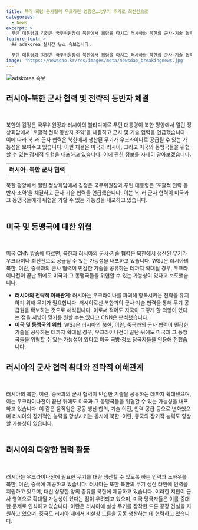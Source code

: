 ```yaml
---
title: 북러 회담 군사협력 우크라전 영향은…北무기 추가로 최전선으로
categories:
  - News
excerpt: >
  푸틴 대통령과 김정은 국무위원장이 북한에서 회담을 마치고 러시아와 북한의 군사·기술 협력에 관한 '포괄적 전략 동반자 조약'을 체결했다. 이로 인해 북한의 무기 생산과 러시아의 우크라이나 전략에서 중요한 영향을 미칠 것으로 예상되고, 미국과 그 동맹국을 위협할 수도 있다는 우려가 제기되고 있다. 이 조약은 한국에도 영향을 미칠 수 있으며, 북한과 러시아는 군사 분야에서 협력할 것이라고 밝혔다. 이러한 동맹은 북한이나 중국, 이란과의 군사 및 기술 협력을 확대시킬 수 있으며, 미국과 동맹국들을 위협할 수도 있다고 전문가들은 경고하고 있다.
feature_text: >
  ## adskorea 실시간 뉴스 속보입니다.

  푸틴 대통령과 김정은 국무위원장이 북한에서 회담을 마치고 러시아와 북한의 군사·기술 협력에 관한 '포괄적 전략 동반자 조약'을 체결했다. 이로 인해 북한의 무기 생산과 러시아의 우크라이나 전략에서 중요한 영향을 미칠 것으로 예상되고, 미국과 그 동맹국을 위협할 수도 있다는 우려가 제기되고 있다. 이 조약은 한국에도 영향을 미칠 수 있으며, 북한과 러시아는 군사 분야에서 협력할 것이라고 밝혔다. 이러한 동맹은 북한이나 중국, 이란과의 군사 및 기술 협력을 확대시킬 수 있으며, 미국과 동맹국들을 위협할 수도 있다고 전문가들은 경고하고 있다.
image: 'https://newsdao.kr/res/images/meta/newsdao_breakingnews.jpg'
---
```


<p><img src="https://newsdao.kr/res/images/meta/newsdao_breakingnews.jpg" alt="adskorea 속보" /></p>

<h2 data-ke-size="size26">러시아-북한 군사 협력 및 전략적 동반자 체결</h2>

<p data-ke-size="size16">&nbsp;</p>

<p>북한의 김정은 국무위원장과 러시아의 블라디미르 푸틴 대통령이 북한 평양에서 열린 정상회담에서 '포괄적 전략 동반자 조약'을 체결하고 군사 및 기술 협력을 언급했습니다. 이에 따라 북-러 군사 협력은 북한에서 생산된 무기가 우크라이나로 공급될 수 있는 가능성을 보여주고 있습니다. 이번 체결은 미국과 러시아, 그리고 미국의 동맹국들을 위협할 수 있는 잠재적 위험을 내포하고 있습니다. 이에 관한 정보를 자세히 알아보겠습니다.</p>

<table>
    <tr>
        <td style="text-align: center; height: 17px;"><b>러시아-북한 군사 협력</b></td>
    </tr>
</table>

<p>북한 평양에서 열린 정상회담에서 김정은 국무위원장과 푸틴 대통령은 ‘포괄적 전략 동반자 조약’을 체결하고 군사·기술 협력을 언급했습니다. 이는 북-러 군사 협력이 미국과 그 동맹국들에게 위협을 가할 수 있는 가능성을 내포하고 있습니다.<br><br></p>

<h2 data-ke-size="size26">미국 및 동맹국에 대한 위협</h2>

<p data-ke-size="size16">&nbsp;</p>

<p>미국 CNN 방송에 따르면, 북한과 러시아의 군사·기술 협력은 북한에서 생산된 무기가 우크라이나 최전선으로 공급될 수 있는 가능성을 내포하고 있습니다. WSJ은 러시아의 북한, 이란, 중국과의 군사 협력이 민감한 기술을 공유하는 데까지 확대될 경우, 우크라이나전이 끝난 뒤에도 미국과 그 동맹국들을 위협할 수 있는 가능성이 있다고 보도했습니다.</p>

<ul>
  <li><b>러시아의 전략적 이해관계</b>: 러시아는 우크라이나를 파괴해 항복시키는 전략을 유지하기 위해 무기가 필요합니다. 러시아로선 북한과의 군사·기술 협력을 통해 무기 공급원을 확보하는 것으로 해석됩니다. 이로써 적어도 자국이 그렇게 할 의향이 있다는 점을 서방이 믿기를 원할 수는 있다고 CNN은 분석했습니다.</li>
  <li><b>미국 및 동맹국의 위협</b>: WSJ은 러시아의 북한, 이란, 중국과의 군사 협력이 민감한 기술을 공유하는 데까지 확대될 경우, 우크라이나전이 끝난 뒤에도 미국과 그 동맹국들을 위협할 수 있는 가능성이 있다고 미국 국방·정보 당국자들을 인용해 전했습니다.</li>
</ul>

<h2 data-ke-size="size26">러시아의 군사 협력 확대와 전략적 이해관계</h2>

<p data-ke-size="size16">&nbsp;</p>

<p>러시아의 북한, 이란, 중국과의 군사 협력이 민감한 기술을 공유하는 데까지 확대됐으며, 이는 우크라이나전이 끝난 뒤에도 미국과 그 동맹국들을 위협할 수 있는 가능성을 내포하고 있습니다. 이 같은 움직임은 공동 생산 합의, 기술 이전, 인력 공급 등으로 변화했으며 러시아의 장기적인 능력을 향상시키는 동시에 북한, 이란, 중국의 장기적 능력도 향상할 가능성이 있습니다.<br><br></p>

<h2 data-ke-size="size26">러시아의 다양한 협력 활동</h2>

<p data-ke-size="size16">&nbsp;</p>

<p>러시아는 우크라이나전에 필요한 무기를 대량 생산할 수 있도록 하는 인력과 노하우를 북한, 이란, 중국에 제공하고 있습니다. 러시아는 또한 북한의 무기 생산 라인에 인력을 지원하고 있으며, 대신 상당한 양의 중유를 북한에 제공하고 있습니다. 이러한 지원이 군사 영역으로 확대될 가능성이 있다는 점이 우려되고 있으며, 미국 당국자들은 이를 중대한 문제로 인식하고 있습니다. 이란은 러시아에 살상 무기를 장착한 드론 공장 건설을 지원하고 있으며, 중국도 러시아 내에서 비살상 드론을 공동 생산하는 데 협력하고 있습니다.</p>

